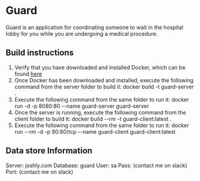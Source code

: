 # Guard

Guard is an application for coordinating someone to wait in the hospital lobby for you while you are undergoing a medical procedure.

## Build instructions

1. Verify that you have downloaded and installed Docker, which can be found [here](https://www.docker.com/) 
2. Once Docker has been downloaded and installed, execute the following command from the server folder to build it: docker build -t guard-server .
3. Execute the following command from the same folder to run it: docker run -d -p 8080:80 --name guard-server guard-server
4. Once the server is running, execute the following command from the client folder to build it: docker build --rm -t guard-client:latest .
5. Execute the following command from the same folder to run it: docker run --rm -d -p 90:80/tcp --name guard-client guard-client:latest

## Data store Information

Server: joshly.com
Database: guard
User: sa
Pass: (contact me on slack)
Port: (contact me on slack)
